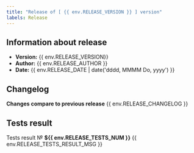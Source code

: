 ```yaml
---
title: "Release of [ {{ env.RELEASE_VERSION }} ] version"
labels: Release
---
```


## Information about release

-   **Version:** {{ env.RELEASE_VERSION}}
-   **Author:** {{ env.RELEASE_AUTHOR }}
-   **Date:** {{ env.RELEASE_DATE | date('dddd, MMMM Do, yyyy') }}

## Changelog

**Changes compare to previous release**
{{ env.RELEASE_CHANGELOG }}

## Tests result

Tests result № **${{ env.RELEASE_TESTS_NUM }}**
{{ env.RELEASE_TESTS_RESULT_MSG }}
